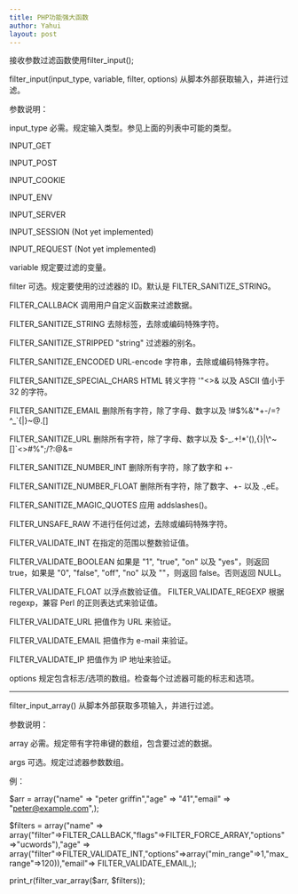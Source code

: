 ```yaml
---
title: PHP功能强大函数
author: Yahui
layout: post
---
```


接收参数过滤函数使用filter_input();

filter_input(input_type, variable, filter, options)	从脚本外部获取输入，并进行过滤。

参数说明：

input_type  必需。规定输入类型。参见上面的列表中可能的类型。

INPUT_GET

INPUT_POST

INPUT_COOKIE

INPUT_ENV

INPUT_SERVER

INPUT_SESSION (Not yet implemented)

INPUT_REQUEST (Not yet implemented)

variable    规定要过滤的变量。

filter  可选。规定要使用的过滤器的 ID。默认是 FILTER_SANITIZE_STRING。

FILTER_CALLBACK	调用用户自定义函数来过滤数据。

FILTER_SANITIZE_STRING	去除标签，去除或编码特殊字符。

FILTER_SANITIZE_STRIPPED	"string" 过滤器的别名。

FILTER_SANITIZE_ENCODED	URL-encode 字符串，去除或编码特殊字符。

FILTER_SANITIZE_SPECIAL_CHARS	HTML 转义字符 '"<>& 以及 ASCII 值小于 32 的字符。

FILTER_SANITIZE_EMAIL	删除所有字符，除了字母、数字以及 !#$%&'*+-/=?^_`{|}~@.[]

FILTER_SANITIZE_URL	删除所有字符，除了字母、数字以及 $-_.+!*'(),{}|\\^~[]`<>#%";/?:@&=

FILTER_SANITIZE_NUMBER_INT	删除所有字符，除了数字和 +-

FILTER_SANITIZE_NUMBER_FLOAT	删除所有字符，除了数字、+- 以及 .,eE。

FILTER_SANITIZE_MAGIC_QUOTES	应用 addslashes()。

FILTER_UNSAFE_RAW	不进行任何过滤，去除或编码特殊字符。

FILTER_VALIDATE_INT	在指定的范围以整数验证值。

FILTER_VALIDATE_BOOLEAN	如果是 "1", "true", "on" 以及 "yes"，则返回 true，如果是 "0", "false", "off", "no" 以及 ""，则返回 false。否则返回 NULL。

FILTER_VALIDATE_FLOAT	以浮点数验证值。
FILTER_VALIDATE_REGEXP	根据 regexp，兼容 Perl 的正则表达式来验证值。

FILTER_VALIDATE_URL	把值作为 URL 来验证。

FILTER_VALIDATE_EMAIL	把值作为 e-mail 来验证。

FILTER_VALIDATE_IP	把值作为 IP 地址来验证。

options 规定包含标志/选项的数组。检查每个过滤器可能的标志和选项。

<hr/>

filter_input_array()	从脚本外部获取多项输入，并进行过滤。

参数说明：

array	必需。规定带有字符串键的数组，包含要过滤的数据。

args    可选。规定过滤器参数数组。

例：

$arr = array("name" => "peter griffin","age" => "41","email" => "peter@example.com",);

$filters = array("name" => array("filter"=>FILTER_CALLBACK,"flags"=>FILTER_FORCE_ARRAY,"options"=>"ucwords"),"age" => array("filter"=>FILTER_VALIDATE_INT,"options"=>array("min_range"=>1,"max_range"=>120)),"email"=> FILTER_VALIDATE_EMAIL,);

print_r(filter_var_array($arr, $filters));